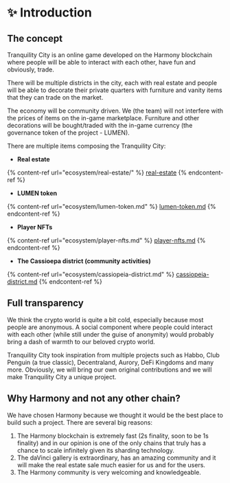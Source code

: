 # ✨ Introduction

## The concept

Tranquility City is an online game developed on the Harmony blockchain where people will be able to interact with each other, have fun and obviously, trade.

There will be multiple districts in the city, each with real estate and people will be able to decorate their private quarters with furniture and vanity items that they can trade on the market.

The economy will be community driven. We (the team) will not interfere with the prices of items on the in-game marketplace. Furniture and other decorations will be bought/traded with the in-game currency (the governance token of the project - LUMEN).

There are multiple items composing the Tranquility City:

* **Real estate**

{% content-ref url="ecosystem/real-estate/" %}
[real-estate](ecosystem/real-estate/)
{% endcontent-ref %}

* **LUMEN token**

{% content-ref url="ecosystem/lumen-token.md" %}
[lumen-token.md](ecosystem/lumen-token.md)
{% endcontent-ref %}

* **Player NFTs**

{% content-ref url="ecosystem/player-nfts.md" %}
[player-nfts.md](ecosystem/player-nfts.md)
{% endcontent-ref %}

* **The Cassioepa district (community activities)**

{% content-ref url="ecosystem/cassiopeia-district.md" %}
[cassiopeia-district.md](ecosystem/cassiopeia-district.md)
{% endcontent-ref %}

## Full transparency

We think the crypto world is quite a bit cold, especially because most people are anonymous. A social component where people could interact with each other (while still under the guise of anonymity) would probably bring a dash of warmth to our beloved crypto world.

Tranquility City took inspiration from multiple projects such as Habbo, Club Penguin (a true classic), Decentraland, Aurory, DeFi Kingdoms and many more. Obviously, we will bring our own original contributions and we will make Tranquility City a unique project.

## Why Harmony and not any other chain?

We have chosen Harmony because we thought it would be the best place to build such a project. There are several big reasons:

1. The Harmony blockchain is extremely fast (2s finality, soon to be 1s finality) and in our opinion is one of the only chains that truly has a chance to scale infinitely given its sharding technology.
2. The daVinci gallery is extraordinary, has an amazing community and it will make the real estate sale much easier for us and for the users.
3. The Harmony community is very welcoming and knowledgeable.
